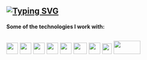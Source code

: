 [![Typing SVG](https://readme-typing-svg.herokuapp.com?color=%2318526C&size=25&center=false&lines=Welcome+to+my+github+profile!   )](https://git.io/typing-svg)
---
#### Some of the technologies I work with:
<img src="https://www.freepnglogos.com/uploads/javascript-png/javascript-vector-logo-yellow-png-transparent-javascript-vector-12.png" width="30px" height="30px"/>&nbsp;<img src="https://upload.wikimedia.org/wikipedia/commons/thumb/4/4c/Typescript_logo_2020.svg/512px-Typescript_logo_2020.svg.png" width="30px" height="30px"/>&nbsp;<img src="https://www.logigroup.com/images/modules/react.gif" width="30px" height="30px"/>&nbsp;<img src="https://www.ab-it.io/wp-content/uploads/2017/09/node_js.png" width="30px" height="30px"/>&nbsp;<img src="https://cdn-icons-png.flaticon.com/512/2748/2748383.png" width="30px" height="30px"/>&nbsp;<img src="https://pngimg.com/uploads/wordpress/wordpress_PNG67.png" width="35px" height="30px"/>&nbsp;<img src="https://upload.wikimedia.org/wikipedia/commons/thumb/b/b2/Database-mysql.svg/1448px-Database-mysql.svg.png" width="30px" height="30px"/>&nbsp;<img src="https://www.svgrepo.com/show/331488/mongodb.svg" width="25px" height="28px"/>&nbsp;<img src="https://upload.wikimedia.org/wikipedia/commons/thumb/8/8e/Nextjs-logo.svg/1280px-Nextjs-logo.svg.png" width="70px" height="35px"/>
---
